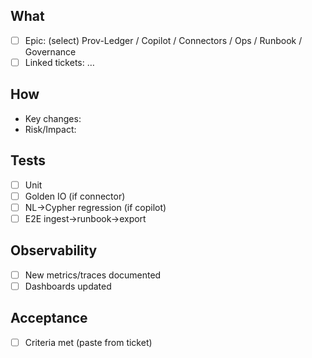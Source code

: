 
## What
- [ ] Epic: (select)  Prov-Ledger  /  Copilot  /  Connectors  /  Ops  /  Runbook  /  Governance
- [ ] Linked tickets: …

## How
- Key changes:
- Risk/Impact:

## Tests
- [ ] Unit
- [ ] Golden IO (if connector)
- [ ] NL→Cypher regression (if copilot)
- [ ] E2E ingest→runbook→export

## Observability
- [ ] New metrics/traces documented
- [ ] Dashboards updated

## Acceptance
- [ ] Criteria met (paste from ticket)
